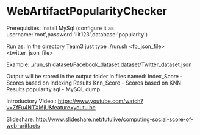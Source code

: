 # WebArtifactPopularityChecker

Prerequisites: 
Install MySql (configure it as username:'root',password:'iiit123',database:'popularity')


Run as:
In the directory Team3 just type 
./run.sh <fb_json_file> <twitter_json_file> 

Example: ./run_sh dataset/Facebook_dataset dataset/Twitter_dataset.json



Output will be stored in the output folder in files named:
Index_Score - Scores based on Indexing Results
Knn_Score - Scores based on KNN Results
popularity.sql - MySQL dump


Introductory Video : https://www.youtube.com/watch?v=ZfFu4NTXMjU&feature=youtu.be

Slideshare: http://www.slideshare.net/tutulive/computing-social-score-of-web-aritfacts


